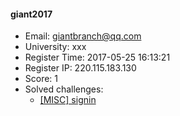 #### giant2017  

* Email: giantbranch@qq.com  
* University: xxx  
* Register Time: 2017-05-25 16:13:21  
* Register IP: 220.115.183.130  
* Score: 1  
* Solved challenges: 
  * [[MISC] signin](https://github.com/SniperOJ/Challenges/blob/master/misc/signin.json)  

